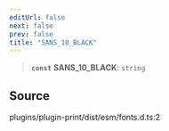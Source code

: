 ```yaml
---
editUrl: false
next: false
prev: false
title: "SANS_10_BLACK"
---
```


> **`const`** **SANS\_10\_BLACK**: `string`

## Source

plugins/plugin-print/dist/esm/fonts.d.ts:2
